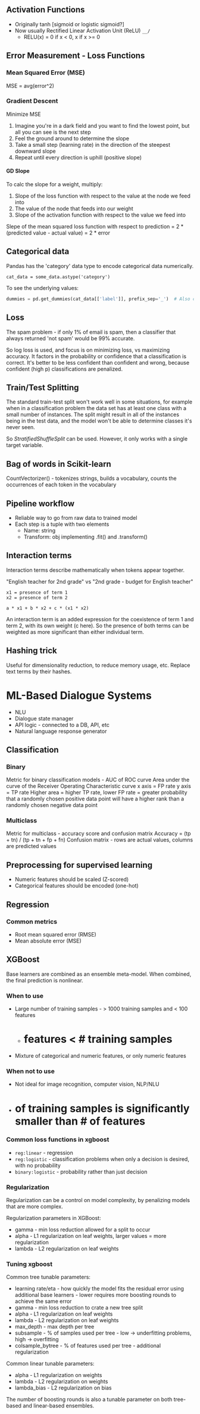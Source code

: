 
## Activation Functions

- Originally tanh [sigmoid or logistic sigmoid?]
- Now usually Rectified Linear Activation Unit (ReLU)  ```__/```
  - RELU(x) = 0 if x < 0, x if x >= 0


## Error Measurement - Loss Functions

### Mean Squared Error (MSE)

MSE = avg(error^2)

### Gradient Descent

Minimize MSE

1. Imagine you're in a dark field and you want to find the lowest point, but all you can see is the next step
2. Feel the ground around to determine the slope
3. Take a small step (learning rate) in the direction of the steepest downward slope
4. Repeat until every direction is uphill (positive slope)

#### GD Slope

To calc the slope for a weight, multiply:

1. Slope of the loss function with respect to the value at the node we feed into
2. The value of the node that feeds into our weight
3. Slope of the activation function with respect to the value we feed into

Slepe of the mean squared loss function with respect to prediction = 2 * (predicted value - actual value) = 2 * error


## Categorical data

Pandas has the 'category' data type to encode categorical data numerically.

```cat_data = some_data.astype('category')```

To see the underlying  values:

```python
dummies = pd.get_dummies(cat_data[['label']], prefix_sep='_')  # Also called a binary indicator representation
```


## Loss

The spam problem - if only 1% of email is spam, then a classifier that always returned 'not spam' would be 99% accurate.

So log loss is used, and focus is on minimizing loss, vs maximizing accuracy. It factors in the probability or confidence that a classification is correct. It's better to be less confident than confident and wrong, because confident (high p) classifications are penalized.


## Train/Test Splitting

The standard train-test split won't work well in some situations, for example when in a classification problem the data set has at least one class with a small number of instances. The split might result in all of the instances being in the test data, and the model won't be able to determine classes it's never seen.

So _StratifiedShuffleSplit_ can be used. However, it only works with a single target variable.


## Bag of words in Scikit-learn

CountVectorizer() - tokenizes strings, builds a vocabulary, counts the occurrences of each token in the vocabulary


## Pipeline workflow

- Reliable way to go from raw data to trained model
- Each step is a tuple with two elements
  - Name: string
  - Transform: obj implementing .fit() and .transform()


## Interaction terms

Interaction terms describe mathematically when tokens appear together.

"English teacher for 2nd grade"
vs
"2nd grade - budget for English teacher"

```
x1 = presence of term 1
x2 = presence of term 2

a * x1 + b * x2 + c * (x1 * x2)
```

An interaction term is an added expression for the coexistence of term 1 and term 2, with its own weight (c here). So the presence of both terms can be weighted as more significant than either individual term.


## Hashing trick

Useful for dimensionality reduction, to reduce memory usage, etc. Replace text terms by their hashes.


# ML-Based Dialogue Systems

- NLU
- Dialogue state manager
- API logic - connected to a DB, API, etc
- Natural language response generator


## Classification

### Binary

Metric for binary classification models - AUC of ROC curve
Area under the curve of the Receiver Operating Characteristic curve
x axis = FP rate
y axis = TP rate
Higher area = higher TP rate, lower FP rate
= greater probability that a randomly chosen positive data point will have a higher rank than a randomly chosen negative data point

### Multiclass

Metric for multiclass - accuracy score and confusion matrix
Accuracy = (tp + tn) / (tp + tn + fp + fn)
Confusion matrix - rows are actual values, columns are predicted values

## Preprocessing for supervised learning

- Numeric features should be scaled (Z-scored)
- Categorical features should be encoded (one-hot)


## Regression

### Common metrics

- Root mean squared error (RMSE)
- Mean absolute error (MSE)


## XGBoost

Base learners are combined as an ensemble meta-model. When combined, the final prediction is nonlinear.


### When to use

- Large number of training samples - > 1000 training samples and < 100 features
  - # features < # training samples
- Mixture of categorical and numeric features, or only numeric features

### When not to use

- Not ideal for image recognition, computer vision, NLP/NLU
- # of training samples is significantly smaller than # of features

### Common loss functions in xgboost

- `reg:linear` - regression
- `reg:logistic` - classification problems when only a decision is desired, with no probability
- `binary:logistic` - probability rather than just decision

### Regularization

Regularization can be a control on model complexity, by penalizing models that are more complex.

Regularization parameters in XGBoost:

- gamma - min loss reduction allowed for a split to occur
- alpha - L1 regularization on leaf weights, larger values = more regularization
- lambda - L2 regularization on leaf weights

### Tuning xgboost

Common tree tunable parameters:

- learning rate/eta - how quickly the model fits the residual error using additional base learners - lower requires more boosting rounds to achieve the same error
- gamma - min loss reduction to crate a new tree split
- alpha - L1 regularization on leaf weights
- lambda - L2 regularization on leaf weights
- max_depth - max depth per tree
- subsample - % of samples used per tree - low -> underfitting problems, high -> overfitting
- colsample_bytree - % of features used per tree - additional regularization

Common linear tunable parameters:

- alpha - L1 regularization on weights
- lambda - L2 regularization on weights
- lambda_bias - L2 regularization on bias

The number of boosting rounds is also a tunable parameter on both tree-based and linear-based ensembles.


